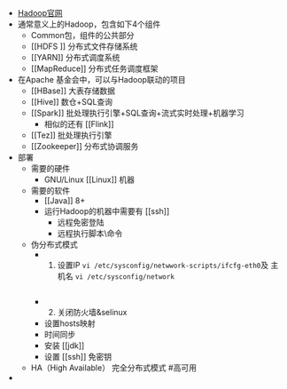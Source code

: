 - [Hadoop官网](https://hadoop.apache.org/)
- 通常意义上的Hadoop，包含如下4个组件
	- Common包，组件的公共部分
	- [[HDFS ]] 分布式文件存储系统
	- [[YARN]] 分布式调度系统
	- [[MapReduce]] 分布式任务调度框架
- 在Apache 基金会中，可以与Hadoop联动的项目
	- [[HBase]] 大表存储数据
	- [[Hive]] 数仓+SQL查询
	- [[Spark]] 批处理执行引擎+SQL查询+流式实时处理+机器学习
		- 相似的还有 [[Flink]]
	- [[Tez]] 批处理执行引擎
	- [[Zookeeper]] 分布式协调服务
- 部署
	- 需要的硬件
		- GNU/Linux [[Linux]] 机器
	- 需要的软件
		- [[Java]] 8+
		- 运行Hadoop的机器中需要有 [[ssh]]
			- 远程免密登陆
			- 远程执行脚本\命令
	- 伪分布式模式
		- 1. 设置IP `vi /etc/sysconfig/netwwork-scripts/ifcfg-eth0`及 主机名 `vi /etc/sysconfig/network`
		  ```
		  ```
		- 2. 关闭防火墙&selinux
		- 设置hosts映射
		- 时间同步
		- 安装 [[jdk]]
		- 设置 [[ssh]] 免密钥
	- HA（High Available） 完全分布式模式 #高可用
-